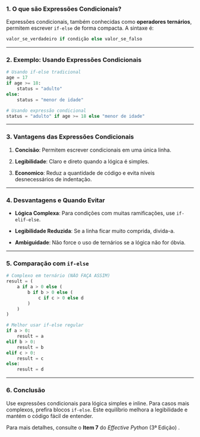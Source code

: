 ### **1. O que são Expressões Condicionais?**

Expressões condicionais, também conhecidas como **operadores ternários**, permitem escrever `if-else` de forma compacta. A sintaxe é:

```python
valor_se_verdadeiro if condição else valor_se_falso  
```

---
### **2. Exemplo: Usando Expressões Condicionais**

```python
# Usando if-else tradicional  
age = 17  
if age >= 18:  
    status = "adulto"  
else:  
    status = "menor de idade"  

# Usando expressão condicional  
status = "adulto" if age >= 18 else "menor de idade"  
```

---
### **3. Vantagens das Expressões Condicionais**

1. **Concisão**: Permitem escrever condicionais em uma única linha.

2. **Legibilidade**: Claro e direto quando a lógica é simples.

3. **Economico**: Reduz a quantidade de código e evita níveis desnecessários de indentação.
---
### **4. Desvantagens e Quando Evitar**

- **Lógica Complexa**: Para condições com muitas ramificações, use `if-elif-else`.

- **Legibilidade Reduzida**: Se a linha ficar muito comprida, divida-a.

- **Ambiguidade**: Não force o uso de ternários se a lógica não for óbvia.
---
### **5. Comparação com `if-else`**

```python
# Complexo em ternário (NÃO FAÇA ASSIM)  
result = (  
    a if a > 0 else (  
        b if b > 0 else (  
            c if c > 0 else d  
        )  
    )  
)  

# Melhor usar if-else regular  
if a > 0:  
    result = a  
elif b > 0:  
    result = b  
elif c > 0:  
    result = c  
else:  
    result = d  
```

---
### **6. Conclusão**

Use expressões condicionais para lógica simples e inline. Para casos mais complexos, prefira blocos `if-else`. Este equilíbrio melhora a legibilidade e mantém o código fácil de entender.

Para mais detalhes, consulte o **Item 7** do _Effective Python_ (3ª Edição) .

